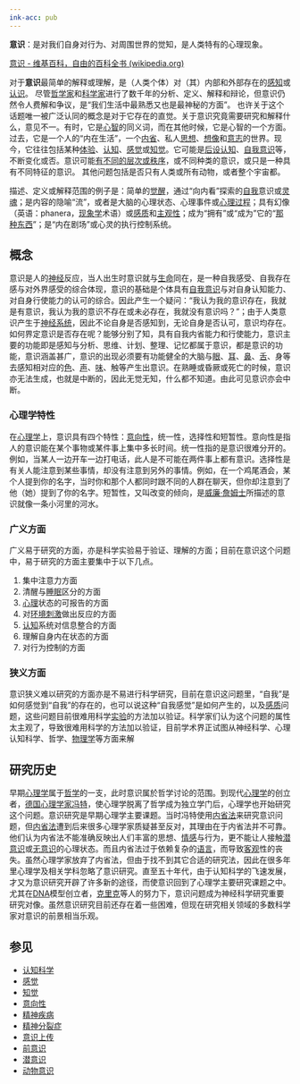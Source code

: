 ```yaml
---
ink-acc: pub
---
```



**意识**：是对我们自身对行为、对周围世界的觉知，是人类特有的心理现象。


[意识 - 维基百科，自由的百科全书 (wikipedia.org)](https://zh.wikipedia.org/wiki/%E6%84%8F%E8%AF%86)

对于**意识**最简单的解释或理解，是（人类个体）对（其）内部和外部存在的[感知](https://zh.wikipedia.org/wiki/%E6%84%9F%E6%83%85 "感情")或[认识](https://zh.wikipedia.org/wiki/%E8%AE%A4%E8%AF%86 "认识")。 尽管[哲学家](https://zh.wikipedia.org/wiki/%E5%93%B2%E5%AD%B8%E5%AE%B6 "哲学家")和[科学家](https://zh.wikipedia.org/wiki/%E7%A7%91%E5%AD%B8%E5%AE%B6 "科学家")进行了数千年的分析、定义、解释和辩论，但意识仍然令人费解和争议，是“我们生活中最熟悉又也是最神秘的方面”。 也许关于这个话题唯一被广泛认同的概念是对于它存在的直觉。关于意识究竟需要研究和解释什么，意见不一。有时，它是[心智](https://zh.wikipedia.org/wiki/%E5%BF%83%E6%99%BA "心智")的同义词，而在其他时候，它是心智的一个方面。过去，它是一个人的“内在生活”，一个[内省](https://zh.wikipedia.org/wiki/%E5%86%85%E7%9C%81 "内省")、私人[思想](https://zh.wikipedia.org/wiki/%E6%80%9D%E6%83%B3 "思想")、[想像](https://zh.wikipedia.org/wiki/%E6%83%B3%E5%83%8F "想像")和[意志](https://zh.wikipedia.org/wiki/%E6%84%8F%E5%BF%97_(%E5%BF%83%E7%90%86%E5%AD%B8) "意志 (心理学)")的世界。现今，它往往包括某种[体验](https://zh.wikipedia.org/wiki/%E9%AB%94%E9%A9%97 "体验")、[认知](https://zh.wikipedia.org/wiki/%E8%AA%8D%E7%9F%A5 "认知")、[感觉](https://zh.wikipedia.org/wiki/%E6%84%9F%E8%A6%BA "感觉")或[知觉](https://zh.wikipedia.org/wiki/%E6%84%9F%E7%9F%A5 "感知")。它可能是[后设认知](https://zh.wikipedia.org/wiki/%E5%BE%8C%E8%A8%AD%E8%AA%8D%E7%9F%A5 "后设认知")、[自我意识](https://zh.wikipedia.org/wiki/%E8%87%AA%E6%88%91%E6%84%8F%E8%AD%98_(%E5%93%B2%E5%AD%B8) "自我意识 (哲学)")等，不断变化或否。意识可能[有不同的层次或秩序](https://zh.wikipedia.org/wiki/%E6%84%8F%E8%AF%86%E7%9A%84%E9%AB%98%E9%98%B6%E7%90%86%E8%AE%BA "意识的高阶理论")，或不同种类的意识，或只是一种具有不同特征的意识。 其他问题包括是否只有人类或所有动物，或者整个宇宙都。

描述、定义或解释范围的例子是：简单的[觉醒](https://zh.wikipedia.org/wiki/%E6%B8%85%E9%86%92 "清醒")，通过“向内看”探索的[自我](https://zh.wikipedia.org/wiki/%E8%87%AA%E6%88%91 "自我")意识或[灵魂](https://zh.wikipedia.org/wiki/%E9%9D%88%E9%AD%82 "灵魂")；是内容的隐喻“流”，或者是大脑的心理状态、心理事件或[心理过程](https://zh.wikipedia.org/wiki/%E8%AA%8D%E7%9F%A5 "认知")；具有幻像（英语：phanera，[现象学](https://zh.wikipedia.org/wiki/%E7%8F%BE%E8%B1%A1%E5%AD%B8 "现象学")术语）或[感质](https://zh.wikipedia.org/wiki/%E6%84%9F%E8%B4%A8 "感质")和[主观性](https://zh.wikipedia.org/wiki/%E4%B8%BB%E8%A7%82%E6%80%A7 "主观性")；成为“拥有”或“成为”它的“[那种东西](https://zh.wikipedia.org/wiki/%E8%AE%8A%E6%88%90%E8%9D%99%E8%9D%A0%E6%9C%83%E6%80%8E%E6%A8%A3%EF%BC%9F "变成蝙蝠会怎样？")”；是“内在剧场”或心灵的执行控制系统。


## 概念

意识是人的[神经](https://zh.wikipedia.org/wiki/%E7%A5%9E%E7%BB%8F "神经")反应，当人出生时意识就与[生命](https://zh.wikipedia.org/wiki/%E7%94%9F%E5%91%BD "生命")同在，是一种自我感受、自我存在感与对外界感受的综合体现，意识的基础是个体具有[自我意识](https://zh.wikipedia.org/wiki/%E8%87%AA%E6%88%91%E6%84%8F%E8%AF%86 "自我意识")与对自身认知能力、对自身行使能力的认可的综合。因此产生一个疑问：“我认为我的意识存在，我就是有意识，我认为我的意识不存在或未必存在，我就没有意识吗？”；由于人类意识产生于[神经系统](https://zh.wikipedia.org/wiki/%E7%A5%9E%E7%BB%8F%E7%B3%BB%E7%BB%9F "神经系统")，因此不论自身是否感知到，无论自身是否认可，意识均存在。如何界定意识是否存在呢？能够分别了知，具有自我内省能力和行使能力，意识主要的功能即是感知与分析、思维、计划、整理、记忆都属于意识，都是意识的功能，意识涵盖甚广，意识的出现必须要有功能健全的大脑与[眼](https://zh.wikipedia.org/wiki/%E7%9C%BC "眼")、[耳](https://zh.wikipedia.org/wiki/%E8%80%B3 "耳")、[鼻](https://zh.wikipedia.org/wiki/%E9%BC%BB "鼻")、[舌](https://zh.wikipedia.org/wiki/%E8%88%8C "舌")、身等去感知相对应的[色](https://zh.wikipedia.org/wiki/%E8%89%B2 "色")、[声](https://zh.wikipedia.org/wiki/%E8%81%B2 "声")、[味](https://zh.wikipedia.org/wiki/%E5%91%B3 "味")、触等产生出意识。在熟睡或昏厥或死亡的时候，意识亦无法生成，也就是中断的，因此无觉无知，什么都不知道。由此可见意识亦会中断。

### 心理学特性

在[心理学](https://zh.wikipedia.org/wiki/%E5%BF%83%E7%90%86%E5%AD%A6 "心理学")上，意识具有四个特性：[意向性](https://zh.wikipedia.org/wiki/%E6%84%8F%E5%90%91%E6%80%A7 "意向性")，统一性，选择性和短暂性。意向性是指人的意识能在某个事物或某件事上集中多长时间。统一性指的是意识很难分开的。例如，当某人一边开车一边打电话，此人是不可能在两件事上都有意识。选择性是有关人能注意到某些事情，却没有注意到另外的事情。例如，在一个鸡尾酒会，某个人提到你的名字，当时你和那个人都同时跟不同的人群在聊天，但你却注意到了他（她）提到了你的名字。短暂性，又叫改变的倾向，是[威廉·詹姆士](https://zh.wikipedia.org/wiki/%E5%A8%81%E5%BB%89%C2%B7%E8%A9%B9%E5%A7%86%E5%A3%AB "威廉·詹姆士")所描述的意识就像一条小河里的河水。

### 广义方面
广义易于研究的方面，亦是科学实验易于验证、理解的方面；目前在意识这个问题中，易于研究的方面主要集中于以下几点。

1.  集中注意力方面
2.  清醒与[睡眠](https://zh.wikipedia.org/wiki/%E7%9D%A1%E7%9C%A0 "睡眠")区分的方面
3.  [心理](https://zh.wikipedia.org/wiki/%E5%BF%83%E7%90%86 "心理")状态的可报告的方面
4.  对[环境刺激](https://zh.wikipedia.org/wiki/%E7%92%B0%E5%A2%83%E5%88%BA%E6%BF%80 "环境刺激")做出反应的方面
5.  [认知](https://zh.wikipedia.org/wiki/%E8%AE%A4%E7%9F%A5 "认知")系统对信息整合的方面
6.  理解自身内在状态的方面
7.  对行为控制的方面

### 狭义方面

意识狭义难以研究的方面亦是不易进行科学研究，目前在意识这问题里，“自我”是如何感觉到“自我”的存在的，也可以说这种“自我感觉”是如何产生的，以及[感质](https://zh.wikipedia.org/wiki/%E6%84%9F%E8%B4%A8 "感质")问题，这些问题目前很难用科学[实验](https://zh.wikipedia.org/wiki/%E5%AE%9E%E9%AA%8C "实验")的方法加以验证。科学家们认为这个问题的属性太主观了，导致很难用科学的方法加以验证，目前学术界正试图从神经科学、心理认知科学、哲学、[物理学](https://zh.wikipedia.org/wiki/%E7%89%A9%E7%90%86%E5%AD%A6 "物理学")等方面来解

## 研究历史

早期[心理学](https://zh.wikipedia.org/wiki/%E5%BF%83%E7%90%86%E5%AD%A6 "心理学")属于[哲学](https://zh.wikipedia.org/wiki/%E5%93%B2%E5%AD%A6 "哲学")的一支，此时意识属於哲学讨论的范围。到现代[心理学](https://zh.wikipedia.org/wiki/%E5%BF%83%E7%90%86%E5%AD%A6 "心理学")的创立者，[德国](https://zh.wikipedia.org/wiki/%E5%BE%B7%E5%9B%BD "德国")[心理学家](https://zh.wikipedia.org/wiki/%E5%BF%83%E7%90%86%E5%AD%A6%E5%AE%B6 "心理学家")[冯特](https://zh.wikipedia.org/wiki/%E5%86%AF%E7%89%B9 "冯特")，使心理学脱离了哲学成为独立学门后，心理学也开始研究这个问题。意识研究是早期心理学主要课题。当时冯特使用[内省法](https://zh.wikipedia.org/wiki/%E5%86%85%E7%9C%81%E6%B3%95 "内省法")来研究意识问题，但[内省法](https://zh.wikipedia.org/wiki/%E5%86%85%E7%9C%81%E6%B3%95 "内省法")遭到后来很多心理学家质疑甚至反对，其理由在于内省法并不可靠。他们认为内省法不能准确反映出人们丰富的思想、[情感](https://zh.wikipedia.org/wiki/%E6%83%85%E6%84%9F "情感")与行为，更不能让人接触[潜意识](https://zh.wikipedia.org/wiki/%E6%BD%9B%E6%84%8F%E8%AD%98 "潜意识")或[无意识](https://zh.wikipedia.org/wiki/%E6%97%A0%E6%84%8F%E8%AF%86 "无意识")的心理状态。而且内省法过于依赖复杂的[语言](https://zh.wikipedia.org/wiki/%E8%AF%AD%E8%A8%80 "语言")，而导致[客观](https://zh.wikipedia.org/wiki/%E5%AE%A2%E8%A7%80 "客观")性的丧失。虽然心理学家放弃了内省法，但由于找不到其它合适的研究法，因此在很多年里心理学及相关学科忽略了意识研究。直至五十年代，由于认知科学的飞速发展，才又为意识研究开辟了许多新的途径，而使意识回到了心理学主要研究课题之中。尤其在[DNA](https://zh.wikipedia.org/wiki/DNA "DNA")模型创立者，[克里克](https://zh.wikipedia.org/wiki/%E4%BD%9B%E6%9C%97%E8%A5%BF%E6%96%AF%C2%B7%E5%85%8B%E9%87%8C%E5%85%8B "佛朗西斯·克里克")等人的努力下，意识问题成为神经科学研究重要研究对像。虽然意识研究目前还存在着一些困难，但现在研究相关领域的多数科学家对意识的前景相当乐观。

## 参见

-   [认知科学](https://zh.wikipedia.org/wiki/%E8%AE%A4%E7%9F%A5%E7%A7%91%E5%AD%A6 "认知科学")
-   [感觉](https://zh.wikipedia.org/wiki/%E6%84%9F%E8%A6%BA "感觉")
-   [知觉](https://zh.wikipedia.org/wiki/%E7%9F%A5%E8%A7%89 "知觉")
-   [意向性](https://zh.wikipedia.org/wiki/%E6%84%8F%E5%90%91%E6%80%A7 "意向性")
-   [精神疾病](https://zh.wikipedia.org/wiki/%E7%B2%BE%E7%A5%9E%E7%96%BE%E7%97%85 "精神疾病")
-   [精神分裂症](https://zh.wikipedia.org/wiki/%E7%B2%BE%E7%A5%9E%E5%88%86%E8%A3%82%E7%97%87 "精神分裂症")
-   [意识上传](https://zh.wikipedia.org/wiki/%E6%84%8F%E8%AF%86%E4%B8%8A%E4%BC%A0 "意识上传")
-   [前意识](https://zh.wikipedia.org/wiki/%E5%89%8D%E6%84%8F%E8%AF%86 "前意识")
-   [潜意识](https://zh.wikipedia.org/wiki/%E6%BD%9B%E6%84%8F%E8%AD%98 "潜意识")
-   [动物意识](https://zh.wikipedia.org/wiki/%E5%8B%95%E7%89%A9%E6%84%8F%E8%AD%98 "动物意识")